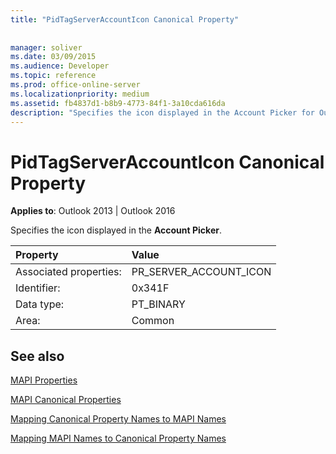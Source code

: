 ```yaml
---
title: "PidTagServerAccountIcon Canonical Property"
 
 
manager: soliver
ms.date: 03/09/2015
ms.audience: Developer
ms.topic: reference
ms.prod: office-online-server
ms.localizationpriority: medium
ms.assetid: fb4837d1-b8b9-4773-84f1-3a10cda616da
description: "Specifies the icon displayed in the Account Picker for Outlook 2013 or Outlook 2016."
---
```


# PidTagServerAccountIcon Canonical Property

  
  
**Applies to**: Outlook 2013 | Outlook 2016 
  
Specifies the icon displayed in the **Account Picker**.
  
|Property |Value |
|:-----|:-----|
|Associated properties:  <br/> |PR_SERVER_ACCOUNT_ICON  <br/> |
|Identifier:  <br/> |0x341F  <br/> |
|Data type:  <br/> |PT_BINARY  <br/> |
|Area:  <br/> |Common  <br/> |
   
## See also



[MAPI Properties](mapi-properties.md)
  
[MAPI Canonical Properties](mapi-canonical-properties.md)
  
[Mapping Canonical Property Names to MAPI Names](mapping-canonical-property-names-to-mapi-names.md)
  
[Mapping MAPI Names to Canonical Property Names](mapping-mapi-names-to-canonical-property-names.md)

